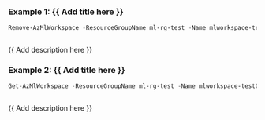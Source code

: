 ### Example 1: {{ Add title here }}
```powershell
Remove-AzMlWorkspace -ResourceGroupName ml-rg-test -Name mlworkspace-test01 -Tag @{'key1' = 'value2'}
```

```output
```

{{ Add description here }}

### Example 2: {{ Add title here }}
```powershell
Get-AzMlWorkspace -ResourceGroupName ml-rg-test -Name mlworkspace-test01 | Remove-AzMlWorkspace -Tag @{'key1' = 'value2'}
```

```output
```

{{ Add description here }}

